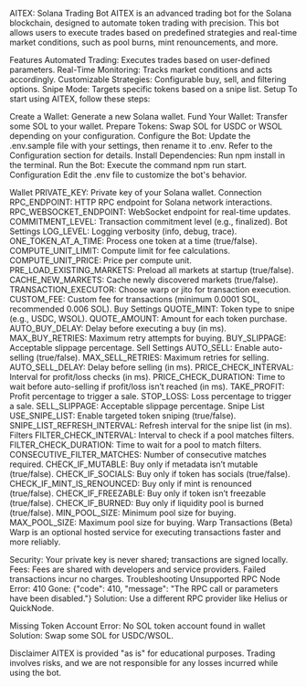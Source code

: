 AITEX: Solana Trading Bot
AITEX is an advanced trading bot for the Solana blockchain, designed to automate token trading with precision. This bot allows users to execute trades based on predefined strategies and real-time market conditions, such as pool burns, mint renouncements, and more.

Features
Automated Trading: Executes trades based on user-defined parameters.
Real-Time Monitoring: Tracks market conditions and acts accordingly.
Customizable Strategies: Configurable buy, sell, and filtering options.
Snipe Mode: Targets specific tokens based on a snipe list.
Setup
To start using AITEX, follow these steps:

Create a Wallet:
Generate a new Solana wallet.
Fund Your Wallet:
Transfer some SOL to your wallet.
Prepare Tokens:
Swap SOL for USDC or WSOL depending on your configuration.
Configure the Bot:
Update the .env.sample file with your settings, then rename it to .env.
Refer to the Configuration section for details.
Install Dependencies:
Run npm install in the terminal.
Run the Bot:
Execute the command npm run start.
Configuration
Edit the .env file to customize the bot's behavior.

Wallet
PRIVATE_KEY: Private key of your Solana wallet.
Connection
RPC_ENDPOINT: HTTP RPC endpoint for Solana network interactions.
RPC_WEBSOCKET_ENDPOINT: WebSocket endpoint for real-time updates.
COMMITMENT_LEVEL: Transaction commitment level (e.g., finalized).
Bot Settings
LOG_LEVEL: Logging verbosity (info, debug, trace).
ONE_TOKEN_AT_A_TIME: Process one token at a time (true/false).
COMPUTE_UNIT_LIMIT: Compute limit for fee calculations.
COMPUTE_UNIT_PRICE: Price per compute unit.
PRE_LOAD_EXISTING_MARKETS: Preload all markets at startup (true/false).
CACHE_NEW_MARKETS: Cache newly discovered markets (true/false).
TRANSACTION_EXECUTOR: Choose warp or jito for transaction execution.
CUSTOM_FEE: Custom fee for transactions (minimum 0.0001 SOL, recommended 0.006 SOL).
Buy Settings
QUOTE_MINT: Token type to snipe (e.g., USDC, WSOL).
QUOTE_AMOUNT: Amount for each token purchase.
AUTO_BUY_DELAY: Delay before executing a buy (in ms).
MAX_BUY_RETRIES: Maximum retry attempts for buying.
BUY_SLIPPAGE: Acceptable slippage percentage.
Sell Settings
AUTO_SELL: Enable auto-selling (true/false).
MAX_SELL_RETRIES: Maximum retries for selling.
AUTO_SELL_DELAY: Delay before selling (in ms).
PRICE_CHECK_INTERVAL: Interval for profit/loss checks (in ms).
PRICE_CHECK_DURATION: Time to wait before auto-selling if profit/loss isn’t reached (in ms).
TAKE_PROFIT: Profit percentage to trigger a sale.
STOP_LOSS: Loss percentage to trigger a sale.
SELL_SLIPPAGE: Acceptable slippage percentage.
Snipe List
USE_SNIPE_LIST: Enable targeted token sniping (true/false).
SNIPE_LIST_REFRESH_INTERVAL: Refresh interval for the snipe list (in ms).
Filters
FILTER_CHECK_INTERVAL: Interval to check if a pool matches filters.
FILTER_CHECK_DURATION: Time to wait for a pool to match filters.
CONSECUTIVE_FILTER_MATCHES: Number of consecutive matches required.
CHECK_IF_MUTABLE: Buy only if metadata isn’t mutable (true/false).
CHECK_IF_SOCIALS: Buy only if token has socials (true/false).
CHECK_IF_MINT_IS_RENOUNCED: Buy only if mint is renounced (true/false).
CHECK_IF_FREEZABLE: Buy only if token isn’t freezable (true/false).
CHECK_IF_BURNED: Buy only if liquidity pool is burned (true/false).
MIN_POOL_SIZE: Minimum pool size for buying.
MAX_POOL_SIZE: Maximum pool size for buying.
Warp Transactions (Beta)
Warp is an optional hosted service for executing transactions faster and more reliably.

Security: Your private key is never shared; transactions are signed locally.
Fees: Fees are shared with developers and service providers. Failed transactions incur no charges.
Troubleshooting
Unsupported RPC Node
Error: 410 Gone: {"code": 410, "message": "The RPC call or parameters have been disabled."}
Solution: Use a different RPC provider like Helius or QuickNode.

Missing Token Account
Error: No SOL token account found in wallet
Solution: Swap some SOL for USDC/WSOL.

Disclaimer
AITEX is provided "as is" for educational purposes. Trading involves risks, and we are not responsible for any losses incurred while using the bot.
